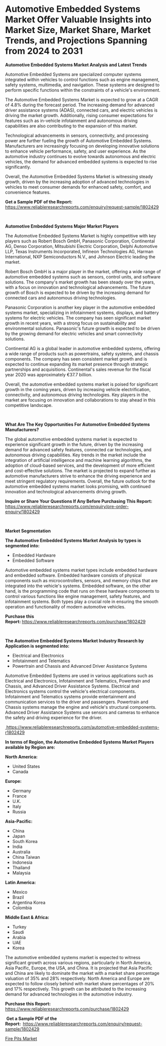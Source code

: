 <p><h1>Automotive Embedded Systems Market Offer Valuable Insights into Market Size, Market Share, Market Trends, and Projections Spanning from 2024 to 2031</h1></p><p><strong>Automotive Embedded Systems Market Analysis and Latest Trends</strong></p>
<p><p>Automotive Embedded Systems are specialized computer systems integrated within vehicles to control functions such as engine management, safety systems, multimedia, and navigation. These systems are designed to perform specific functions within the constraints of a vehicle's environment.</p><p>The Automotive Embedded Systems Market is expected to grow at a CAGR of 4.8% during the forecast period. The increasing demand for advanced driver assistance systems (ADAS), connected cars, and electric vehicles is driving the market growth. Additionally, rising consumer expectations for features such as in-vehicle infotainment and autonomous driving capabilities are also contributing to the expansion of this market.</p><p>Technological advancements in sensors, connectivity, and processing power are further fueling the growth of Automotive Embedded Systems. Manufacturers are increasingly focusing on developing innovative solutions to enhance vehicle performance, safety, and user experience. As the automotive industry continues to evolve towards autonomous and electric vehicles, the demand for advanced embedded systems is expected to rise significantly.</p><p>Overall, the Automotive Embedded Systems Market is witnessing steady growth, driven by the increasing adoption of advanced technologies in vehicles to meet consumer demands for enhanced safety, comfort, and convenience features.</p></p>
<p><strong>Get a Sample PDF of the Report:&nbsp;</strong> <a href="https://www.reliableresearchreports.com/enquiry/request-sample/1802429">https://www.reliableresearchreports.com/enquiry/request-sample/1802429</a></p>
<p>&nbsp;</p>
<p><strong>Automotive Embedded Systems Major Market Players</strong></p>
<p><p>The Automotive Embedded Systems Market is highly competitive with key players such as Robert Bosch GmbH, Panasonic Corporation, Continental AG, Denso Corporation, Mitsubishi Electric Corporation, Delphi Automotive LLP, Texas Instruments Incorporated, Infineon Technologies AG, Harman International, NXP Semiconductors N.V., and Johnson Electric leading the market.</p><p>Robert Bosch GmbH is a major player in the market, offering a wide range of automotive embedded systems such as sensors, control units, and software solutions. The company's market growth has been steady over the years, with a focus on innovation and technological advancements. The future growth of Bosch is expected to be driven by the increasing demand for connected cars and autonomous driving technologies.</p><p>Panasonic Corporation is another key player in the automotive embedded systems market, specializing in infotainment systems, displays, and battery systems for electric vehicles. The company has seen significant market growth in recent years, with a strong focus on sustainability and environmental solutions. Panasonic's future growth is expected to be driven by the growing demand for electric vehicles and smart connectivity solutions.</p><p>Continental AG is a global leader in automotive embedded systems, offering a wide range of products such as powertrains, safety systems, and chassis components. The company has seen consistent market growth and is expected to continue expanding its market presence through strategic partnerships and acquisitions. Continental's sales revenue for the fiscal year 2020 was approximately €37.7 billion.</p><p>Overall, the automotive embedded systems market is poised for significant growth in the coming years, driven by increasing vehicle electrification, connectivity, and autonomous driving technologies. Key players in the market are focusing on innovation and collaborations to stay ahead in this competitive landscape.</p></p>
<p>&nbsp;</p>
<p><strong>What Are The Key Opportunities For Automotive Embedded Systems Manufacturers?</strong></p>
<p><p>The global automotive embedded systems market is expected to experience significant growth in the future, driven by the increasing demand for advanced safety features, connected car technologies, and autonomous driving capabilities. Key trends in the market include the integration of artificial intelligence and machine learning algorithms, the adoption of cloud-based services, and the development of more efficient and cost-effective solutions. The market is projected to expand further as automotive manufacturers strive to enhance the driving experience and meet stringent regulatory requirements. Overall, the future outlook for the automotive embedded systems market looks promising, with continued innovation and technological advancements driving growth.</p></p>
<p><strong>Inquire or Share Your Questions If Any Before Purchasing This Report:</strong> <a href="https://www.reliableresearchreports.com/enquiry/pre-order-enquiry/1802429">https://www.reliableresearchreports.com/enquiry/pre-order-enquiry/1802429</a></p>
<p>&nbsp;</p>
<p><strong>Market Segmentation</strong></p>
<p><strong>The Automotive Embedded Systems Market Analysis by types is segmented into:</strong></p>
<p><ul><li>Embedded Hardware</li><li>Embedded Software</li></ul></p>
<p><p>Automotive embedded systems market types include embedded hardware and embedded software. Embedded hardware consists of physical components such as microcontrollers, sensors, and memory chips that are integrated into the vehicle's systems. Embedded software, on the other hand, is the programming code that runs on these hardware components to control various functions like engine management, safety features, and infotainment systems. Both types play a crucial role in ensuring the smooth operation and functionality of modern automotive vehicles.</p></p>
<p><strong>Purchase this Report:&nbsp;</strong><a href="https://www.reliableresearchreports.com/purchase/1802429">https://www.reliableresearchreports.com/purchase/1802429</a></p>
<p>&nbsp;</p>
<p><strong>The Automotive Embedded Systems Market Industry Research by Application is segmented into:</strong></p>
<p><ul><li>Electrical and Electronics</li><li>Infotainment and Telematics</li><li>Powertrain and Chassis and Advanced Driver Assistance Systems</li></ul></p>
<p><p>Automotive Embedded Systems are used in various applications such as Electrical and Electronics, Infotainment and Telematics, Powertrain and Chassis, and Advanced Driver Assistance Systems. Electrical and Electronics systems control the vehicle's electrical components. Infotainment and Telematics systems provide entertainment and communication services to the driver and passengers. Powertrain and Chassis systems manage the engine and vehicle's structural components. Advanced Driver Assistance Systems use sensors and cameras to enhance the safety and driving experience for the driver.</p></p>
<p><a href="https://www.reliableresearchreports.com/automotive-embedded-systems-r1802429">&nbsp;https://www.reliableresearchreports.com/automotive-embedded-systems-r1802429</a></p>
<p><strong>In terms of Region, the Automotive Embedded Systems Market Players available by Region are:</strong></p>
<p>
    <p> <strong> North America: </strong>
        <ul>
            <li>United States</li>
            <li>Canada</li>
        </ul>
        </p> 
    <p> <strong> Europe: </strong>
        <ul>
            <li>Germany</li>
            <li>France</li>
            <li>U.K.</li>
            <li>Italy</li>
            <li>Russia</li>
        </ul>
        </p> 
    <p> <strong> Asia-Pacific: </strong>
        <ul>
            <li>China</li>
            <li>Japan</li>
            <li>South Korea</li>
            <li>India</li>
            <li>Australia</li>
            <li>China Taiwan</li>
            <li>Indonesia</li>
            <li>Thailand</li>
            <li>Malaysia</li>
        </ul>
        </p> 
    <p> <strong> Latin America: </strong>
        <ul>
            <li>Mexico</li>
            <li>Brazil</li>
            <li>Argentina Korea</li>
            <li>Colombia</li>
        </ul>
        </p> 
    <p> <strong> Middle East & Africa: </strong>
        <ul>
            <li>Turkey</li>
            <li>Saudi</li>
            <li>Arabia</li>
            <li>UAE</li>
            <li>Korea</li>
        </ul>
    </p>
    </p>
<p><p>The automotive embedded systems market is expected to witness significant growth across various regions, particularly in North America, Asia Pacific, Europe, the USA, and China. It is projected that Asia Pacific and China are likely to dominate the market with a market share percentage valuation of 35% and 28% respectively. North America and Europe are expected to follow closely behind with market share percentages of 20% and 17% respectively. This growth can be attributed to the increasing demand for advanced technologies in the automotive industry.</p></p>
<p><strong>Purchase this Report: </strong><a href="https://www.reliableresearchreports.com/purchase/1802429">https://www.reliableresearchreports.com/purchase/1802429</a></p>
<p>&nbsp;<strong>Get a Sample PDF of the Report:&nbsp;&nbsp;</strong><a href="https://www.reliableresearchreports.com/enquiry/request-sample/1802429">https://www.reliableresearchreports.com/enquiry/request-sample/1802429</a></p>
<p><strong></strong></p>
<p><p><a href="https://issuu.com/reportprime-2/docs/fire-pits-market-size-2030.pptx">Fire Pits Market</a></p></p>